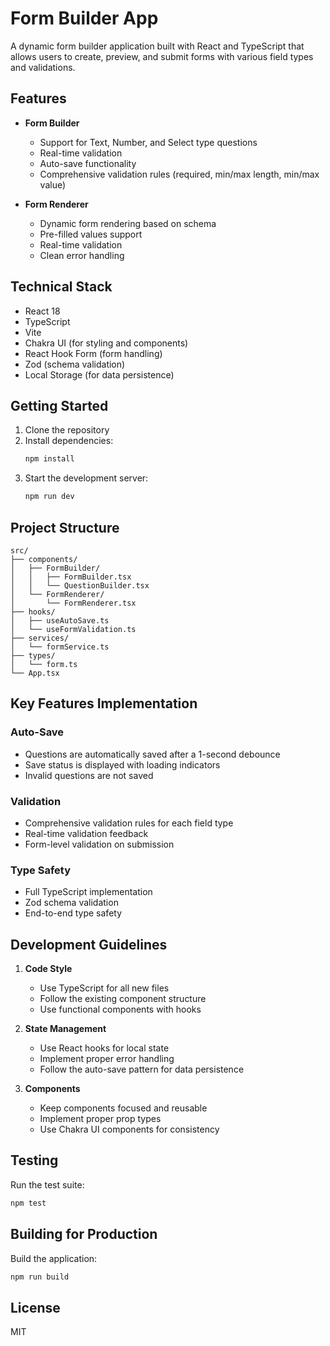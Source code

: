 # Form Builder App

A dynamic form builder application built with React and TypeScript that allows users to create, preview, and submit forms with various field types and validations.

## Features

- **Form Builder**
  - Support for Text, Number, and Select type questions
  - Real-time validation
  - Auto-save functionality
  - Comprehensive validation rules (required, min/max length, min/max value)

- **Form Renderer**
  - Dynamic form rendering based on schema
  - Pre-filled values support
  - Real-time validation
  - Clean error handling

## Technical Stack

- React 18
- TypeScript
- Vite
- Chakra UI (for styling and components)
- React Hook Form (form handling)
- Zod (schema validation)
- Local Storage (for data persistence)

## Getting Started

1. Clone the repository
2. Install dependencies:
   ```bash
   npm install
   ```
3. Start the development server:
   ```bash
   npm run dev
   ```

## Project Structure

```
src/
├── components/
│   ├── FormBuilder/
│   │   ├── FormBuilder.tsx
│   │   └── QuestionBuilder.tsx
│   └── FormRenderer/
│       └── FormRenderer.tsx
├── hooks/
│   ├── useAutoSave.ts
│   └── useFormValidation.ts
├── services/
│   └── formService.ts
├── types/
│   └── form.ts
└── App.tsx
```

## Key Features Implementation

### Auto-Save
- Questions are automatically saved after a 1-second debounce
- Save status is displayed with loading indicators
- Invalid questions are not saved

### Validation
- Comprehensive validation rules for each field type
- Real-time validation feedback
- Form-level validation on submission

### Type Safety
- Full TypeScript implementation
- Zod schema validation
- End-to-end type safety

## Development Guidelines

1. **Code Style**
   - Use TypeScript for all new files
   - Follow the existing component structure
   - Use functional components with hooks

2. **State Management**
   - Use React hooks for local state
   - Implement proper error handling
   - Follow the auto-save pattern for data persistence

3. **Components**
   - Keep components focused and reusable
   - Implement proper prop types
   - Use Chakra UI components for consistency

## Testing

Run the test suite:
```bash
npm test
```

## Building for Production

Build the application:
```bash
npm run build
```

## License

MIT
